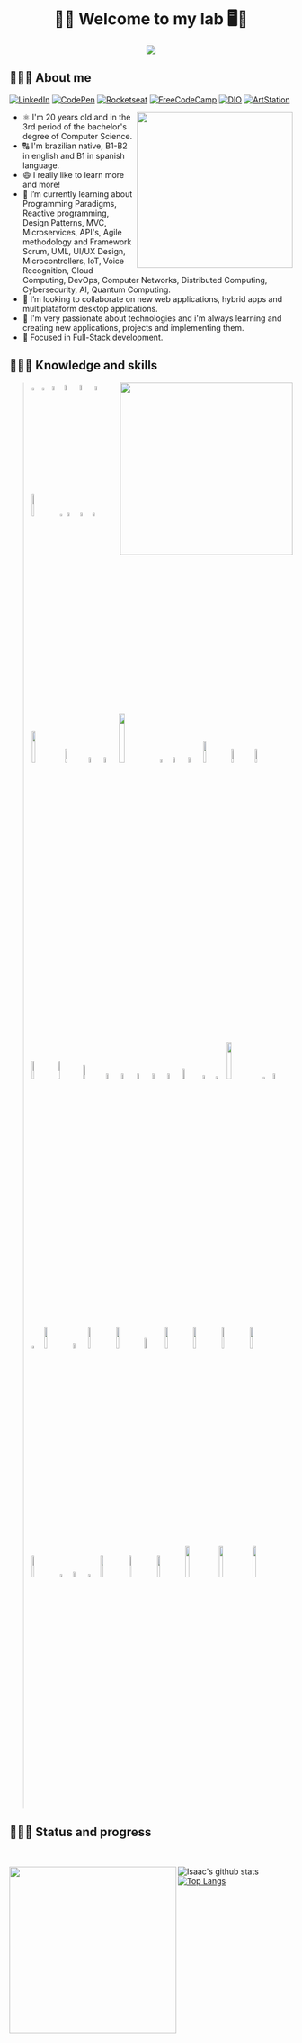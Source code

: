<h1 align="center">🥽🥼 Welcome to my lab 🖥️🧪</h1>
<!-- I created my README.md using Markdown & HTML5-->
<div align="center"><a href="https://www.linkedin.com/in/isaac-alves-pinheiro-012324198/"><img src="https://i.pinimg.com/originals/9f/c2/12/9fc2126eec2c0a3876e3f2097af9b983.gif" /></a></div>

## 👨🏾‍🔬 About me
<!-- - 🔭 I’m currently working on Skyliner
-->
[![LinkedIn](https://img.shields.io/badge/-LinkedIn-EEEEEE?style=for-the-badge&logo=LinkedIn&logoColor=0077B5)](https://www.linkedin.com/in/isaac-alves-pinheiro-012324198/)
[![CodePen](https://img.shields.io/badge/-CodePen-000?style=for-the-badge&logo=CodePen&logoColor=white)](https://codepen.io/isaacalves7/)
[![Rocketseat](https://img.shields.io/badge/-Rocketseat-0A0A23?style=for-the-badge&logo=American-Airlines&logoColor=9266CC)](https://app.rocketseat.com.br/me/isaac-alves-pinheiro-1589164166)
[![FreeCodeCamp](https://img.shields.io/badge/-FreeCodeCamp-gray?style=for-the-badge&logo=FreeCodeCamp&logoColor=white)](https://www.freecodecamp.org/isaac7)
[![DIO](https://img.shields.io/badge/-Digital‍‍Innovation‍‍One-FFE200?style=for-the-badge&logo=asciinema&logoColor=FA6709)](https://web.digitalinnovation.one/users/isaac_alves0720?tab=achievements)
[![ArtStation](https://img.shields.io/badge/-ArtStation-E8E8E8?style=for-the-badge&logo=ArtStation&logoColor=13AFF0)](https://www.artstation.com/isaacalves7)

<img src="https://user-images.githubusercontent.com/61624336/101903494-21e7c200-3b93-11eb-9f7e-55ca47333e5d.png" align="right" height="277"/>

 - ⚛️ I'm 20 years old and in the 3rd period of the bachelor's degree of Computer Science.
 - 🔠 I'm brazilian native, B1-B2 in english and B1 in spanish language.
 - 😄 I really like to learn more and more!
 - 🌱 I’m currently learning about Programming Paradigms, Reactive programming, Design Patterns, MVC, Microservices, API's, Agile methodology and Framework Scrum, UML, UI/UX Design, Microcontrollers, IoT, Voice Recognition, Cloud Computing, DevOps, Computer Networks, Distributed Computing, Cybersecurity, AI, Quantum Computing.
 - 👯 I’m looking to collaborate on new web applications, hybrid apps and multiplataform desktop applications.
 - 💜 I'm very passionate about technologies and i'm always learning and creating new applications, projects and implementing them.
 - 🎯 Focused in Full-Stack development.

## 👨🏾‍💻 Knowledge and skills
<!--The same height for everybody
<div align="justify">
<a href="https://solyd.com.br/treinamentos/introducao-ao-hacking-e-pentest/"><img src="https://www.lovegroveconsulting.com/wp-content/uploads/2017/08/white-hat-seo.png" height="50" title="White Hat"/>
<p>
  <!-- Your languages and tools. Be careful with the alignment. 
  You can use this sites to get logos: https://www.vectorlogo.zone or https://simpleicons.org/ or https://worldvectorlogo.com/
  -->
 <img src="https://octodex.github.com/images/labtocat.png" height="307" align="right"/>
 <blockquote>
  <!--Front-end Development-->
  <code><img width="3%" src="https://cdn.worldvectorlogo.com/logos/html-5.svg"></code>
  <code><img width="3%" src="https://cdn.worldvectorlogo.com/logos/css-3.svg"></code>  
  <code><img width="4%" src="https://cdn.worldvectorlogo.com/logos/javascript.svg"></code>
  <code><img width="5%" src="https://cdn.worldvectorlogo.com/logos/sass-1.svg"></code>
  <code><img width="5%" src="https://cdn.worldvectorlogo.com/logos/bootstrap-5-1.svg"></code>
  <code><img width="4%" src="https://www.vectorlogo.zone/logos/typescriptlang/typescriptlang-icon.svg"></code>
  <code><img width="10%" src="https://cdn.worldvectorlogo.com/logos/babel-10.svg"></code>
  <code><img width="2%" src="https://upload.wikimedia.org/wikipedia/commons/7/72/Gulp.js_Logo.svg"></code>
  <code><img width="4%" src="https://www.vectorlogo.zone/logos/electronjs/electronjs-icon.svg"></code>
  <code><img width="4%" src="https://www.vectorlogo.zone/logos/ionicframework/ionicframework-icon.svg"></code>
  <code><img width="4%" src="https://www.vectorlogo.zone/logos/w3_svg/w3_svg-official.svg"></code>
  <code><img width="12%" src="https://www.vectorlogo.zone/logos/reactjs/reactjs-ar21.svg"></code>
  <code><img width="8%" src="https://cdn.worldvectorlogo.com/logos/react-router.svg"></code>
  <code><img width="5%" src="https://reactnativeelements.com/img/logo-icon.svg"></code>
  <code><img width="5%" src="https://cdn.worldvectorlogo.com/logos/redux.svg"></code>
  <code><img width="15%" src="https://cdn.worldvectorlogo.com/logos/angular.svg"></code>
  <code><img width="4%" src="https://cdn.worldvectorlogo.com/logos/vue-9.svg"></code>
  <code><img width="5%" src="https://www.vectorlogo.zone/logos/jquery/jquery-vertical.svg"></code>  
  <code><img width="5%" src="https://cdn.worldvectorlogo.com/logos/gsap-greensock.svg"></code>  
 <!--Back-end Development-->
  <code><img width="10%" src="https://www.vectorlogo.zone/logos/json/json-ar21.svg"></code>
  <code><img width="8%" src="https://cdn.worldvectorlogo.com/logos/nodejs-1.svg"></code>
  <code><img width="8%" src="https://cdn.worldvectorlogo.com/logos/npm.svg"></code>
  <code><img width="9%" src="https://cdn.worldvectorlogo.com/logos/express-109.svg"></code>
  <code><img width="9%" src="https://cdn.worldvectorlogo.com/logos/meteor-5.svg"></code>
  <code><img width="8%" src="https://cdn.worldvectorlogo.com/logos/php-1.svg"></code>
  <code><img width="5%" src="https://cdn.worldvectorlogo.com/logos/composer.svg"></code>
  <code><img width="5%" src="https://cdn.worldvectorlogo.com/logos/wordpress-blue.svg"></code>
  <code><img width="5%" src="https://cdn.worldvectorlogo.com/logos/joomla.svg"></code>
  <code><img width="5%" src="https://cdn.worldvectorlogo.com/logos/codeigniter.svg"></code>
  <code><img width="5%" src="https://cdn.worldvectorlogo.com/logos/laravel-2.svg"></code>
  <code><img width="7%" src="https://cdn.worldvectorlogo.com/logos/zend-framework.svg"></code>  
  <code><img width="4%" src="https://cdn.worldvectorlogo.com/logos/c--4.svg"></code>
  <code><img width="3.5%" src="https://cdn.worldvectorlogo.com/logos/c.svg"></code>
  <code><img width="13%" src="https://cdn.worldvectorlogo.com/logos/python-3.svg"></code>
  <code><img width="3%" src="https://cdn.worldvectorlogo.com/logos/django.svg"></code> 
  <code><img width="5%" src="https://cdn.worldvectorlogo.com/logos/r-lang.svg"></code> 
  <code><img width="4%" src="https://cdn.worldvectorlogo.com/logos/tensorflow-2.svg"></code>
  <!--Java Development-->
  <code><img width="10%" src="https://www.vectorlogo.zone/logos/java/java-ar21.svg"></code>
  <code><img width="5%" src="https://cdn.worldvectorlogo.com/logos/spring-3.svg"></code>
  <code><img width="10%" src="https://www.vectorlogo.zone/logos/kotlinlang/kotlinlang-ar21.svg"></code>
  <code><img width="10%" src="https://www.vectorlogo.zone/logos/android/android-ar21.svg"></code>
  <code><img width="7%" src="https://chocolatey.org/content/images/logo_square.svg"></code>
  <!--Databases-->
  <code><img width="10%" src="https://www.vectorlogo.zone/logos/mysql/mysql-ar21.svg"></code>
  <code><img width="10%" src="https://www.vectorlogo.zone/logos/postgresql/postgresql-ar21.svg"></code>
  <code><img width="10%" src="https://www.vectorlogo.zone/logos/sqlite/sqlite-ar21.svg"></code>
  <code><img width="10%" src="https://www.vectorlogo.zone/logos/firebase/firebase-ar21.svg"></code>
  <code><img width="10%" src="https://cdn.worldvectorlogo.com/logos/mongodb.svg"></code>
   <!--DevOps-->
  <code><img width="4%" src="https://cdn.freebiesupply.com/logos/large/2x/jest-logo-svg-vector.svg"></code>
  <code><img width="5%" src="https://cdn.worldvectorlogo.com/logos/webpack-icon.svg"></code>
  <code><img width="4%" src="https://cdn.worldvectorlogo.com/logos/graphql-logo-2.svg"></code>
  <code><img width="10%" src="https://www.vectorlogo.zone/logos/git-scm/git-scm-ar21.svg"></code>
  <code><img width="10%" src="https://www.vectorlogo.zone/logos/docker/docker-ar21.svg"></code>
  <code><img width="10%" src="https://www.vectorlogo.zone/logos/gnu_bash/gnu_bash-ar21.svg"></code>
  <code><img width="12%" src="https://www.vectorlogo.zone/logos/microsoft_azure/microsoft_azure-ar21.svg"></code>
  <code><img width="12%" src="https://www.vectorlogo.zone/logos/azurefunctions/azurefunctions-ar21.svg"></code>
  <code><img width="12%" src="https://cdn.worldvectorlogo.com/logos/amazon-web-services.svg"></code>
  <br />
 </blockquote>
</p> 
  
## 👨🏾‍💼 Status and progress
<p>&nbsp;</p>

<img src="https://user-images.githubusercontent.com/61624336/101521112-1e222880-3964-11eb-9364-c476b54e1e8a.jpg" height="297" align="left"/>

<div align="justify">

![Isaac's github stats](https://github-readme-stats.vercel.app/api?username=IsaacAlves7&show_icons=true&hide_border=true)
[![Top Langs](https://github-readme-stats.vercel.app/api/top-langs/?username=IsaacAlves7&layout=compact)](https://github.com/IsaacAlves7/github-readme-stats)
</div>
